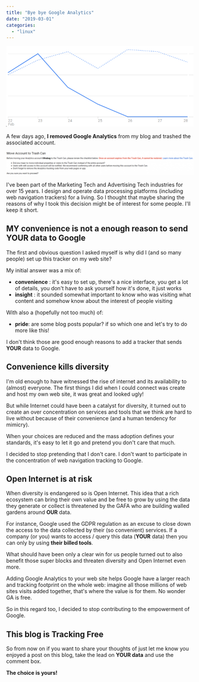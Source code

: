 ```yaml
---
title: "Bye bye Google Analytics"
date: "2019-03-01"
categories: 
  - "linux"
---
```


![](images/2019-03-01-114845_710x306_scrot.png)

A few days ago, **I removed Google Analytics** from my blog and trashed the associated account.

![](images/2019-03-01-115122_1424x182_scrot-1024x131.png)

I've been part of the Marketing Tech and Advertising Tech industries for over 15 years. I design and operate data processing platforms (including web navigation trackers) for a living. So I thought that maybe sharing the reasons of why I took this decision might be of interest for some people. I'll keep it short.

## MY convenience is not a enough reason to send YOUR data to Google

The first and obvious question I asked myself is why did I (and so many people) set up this tracker on my web site?

My initial answer was a mix of:

- **convenience** : it's easy to set up, there's a nice interface, you get a lot of details, you don't have to ask yourself how it's done, it just works
- **insight** : it sounded somewhat important to know who was visiting what content and somehow know about the interest of people visiting

With also a (hopefully not too much) of:

- **pride**: are some blog posts popular? if so which one and let's try to do more like this!

I don't think those are good enough reasons to add a tracker that sends **YOUR** data to Google.

## Convenience kills diversity

I'm old enough to have witnessed the rise of internet and its availability to (almost) everyone. The first things I did when I could connect was create and host my own web site, it was great and looked ugly!

But while Internet could have been a catalyst for diversity, it turned out to create an over concentration on services and tools that we think are hard to live without because of their convenience (and a human tendency for mimicry).

When your choices are reduced and the mass adoption defines your standards, it's easy to let it go and pretend you don't care that much.

I decided to stop pretending that I don't care. I don't want to participate in the concentration of web navigation tracking to Google.

## Open Internet is at risk

When diversity is endangered so is Open Internet. This idea that a rich ecosystem can bring their own value and be free to grow by using the data they generate or collect is threatened by the GAFA who are building walled gardens around **OUR** data.

For instance, Google used the GDPR regulation as an excuse to close down the access to the data collected by their (so convenient) services. If a company (or you) wants to access / query this data (**YOUR** data) then you can only by using **their billed tools**.

What should have been only a clear win for us people turned out to also benefit those super blocks and threaten diversity and Open Internet even more.

Adding Google Analytics to your web site helps Google have a larger reach and tracking footprint on the whole web: imagine all those millions of web sites visits added together, that's where the value is for them. No wonder GA is free.

So in this regard too, I decided to stop contributing to the empowerment of Google.

## This blog is Tracking Free

So from now on if you want to share your thoughts of just let me know you enjoyed a post on this blog, take the lead on **YOUR data** and use the comment box.

**The choice is yours!**
